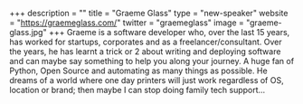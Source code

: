 +++
description = ""
title = "Graeme Glass"
type = "new-speaker"
website = "https://graemeglass.com/"
twitter = "graemeglass"
image = "graeme-glass.jpg"
+++
Graeme is a software developer who, over the last 15 years, has worked for startups, corporates and as a freelancer/consultant. Over the years, he has learnt a trick or 2 about writing and deploying software and can maybe say something to help you along your journey. A huge fan of Python, Open Source and automating as many things as possible. He dreams of a world where one day printers will just work regardless of OS, location or brand; then maybe I can stop doing family tech support...